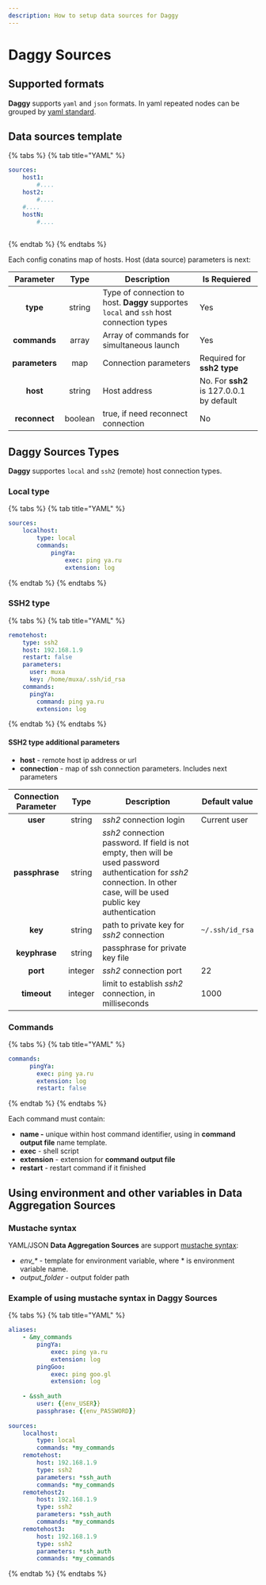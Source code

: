 ```yaml
---
description: How to setup data sources for Daggy
---
```


# Daggy Sources

## Supported formats

**Daggy** supports `yaml` and `json` formats. In yaml repeated nodes can be grouped by [yaml standard](https://yaml.org/spec/1.2/spec.html#id2785586).

## Data sources template

{% tabs %}
{% tab title="YAML" %}
```yaml
sources:
    host1:
        #....
    host2:
        #....
    #....
    hostN:
        #....
    
```
{% endtab %}
{% endtabs %}

Each config conatins map of hosts. Host (data source) parameters is next:

|    Parameter   |   Type  | Description                                                                             | Is Requiered                             |
| :------------: | :-----: | --------------------------------------------------------------------------------------- | ---------------------------------------- |
|    **type**    |  string | Type of connection to host. **Daggy** supportes `local` and `ssh` host connection types | Yes                                      |
|  **commands**  |  array  | Array of commands for simultaneous launch                                               | Yes                                      |
| **parameters** |   map   | Connection parameters                                                                   | Required for **ssh2** **type**           |
|    **host**    |  string | Host address                                                                            | No. For **ssh2** is 127.0.0.1 by default |
|  **reconnect** | boolean | true, if need reconnect connection                                                      | No                                       |

## Daggy Sources Types

**Daggy** supportes `local` and `ssh2` (remote) host connection types.

### Local type

{% tabs %}
{% tab title="YAML" %}
```yaml
sources:
    localhost:
        type: local
        commands:
            pingYa:
                exec: ping ya.ru
                extension: log
```
{% endtab %}
{% endtabs %}

### SSH2 type

{% tabs %}
{% tab title="YAML" %}
```yaml
remotehost:
    type: ssh2
    host: 192.168.1.9
    restart: false
    parameters:
      user: muxa
      key: /home/muxa/.ssh/id_rsa
    commands:
      pingYa:
        command: ping ya.ru
        extension: log
```
{% endtab %}
{% endtabs %}

#### SSH2 type additional parameters

* **host** - remote host ip address or url
* **connection** - map of ssh connection parameters. Includes next parameters

| Connection Parameter |   Type  | Description                                                                                                                                                               | Default value   |
| :------------------: | :-----: | ------------------------------------------------------------------------------------------------------------------------------------------------------------------------- | --------------- |
|       **user**       |  string | _ssh2_ connection login                                                                                                                                                   | Current user    |
|    **passphrase**    |  string | _ssh2_ connection password. If field is not empty, then will be used password authentication for _ssh2_ connection. In other case, will be used public key authentication |                 |
|        **key**       |  string | path to private key for _ssh2_ connection                                                                                                                                 | `~/.ssh/id_rsa` |
|     **keyphrase**    |  string | passphrase for private key file                                                                                                                                           |                 |
|       **port**       | integer | _ssh2_ connection port                                                                                                                                                    | 22              |
|      **timeout**     | integer | limit to establish _ssh2_ connection, in milliseconds                                                                                                                     | 1000            |

### Commands

{% tabs %}
{% tab title="YAML" %}
```yaml
commands:
      pingYa:
        exec: ping ya.ru
        extension: log
        restart: false
```
{% endtab %}
{% endtabs %}

Each command must contain:

* **name -** unique within host command identifier, using in **command output file** name template.
* **exec** - shell script
* **extension** - extension for **command output file**
* **restart** - restart command if it finished

## Using environment and other variables in **Data Aggregation Sources**

### Mustache syntax

YAML/JSON **Data Aggregation Sources** are support [mustache syntax](https://mustache.github.io):

* _env\_\*_ - template for environment variable, where \* is environment variable name.
* _output\_folder_ - output folder path

### Example of **using** mustache syntax in **Daggy Sources**

{% tabs %}
{% tab title="YAML" %}
```yaml
aliases:  
    - &my_commands
        pingYa:
            exec: ping ya.ru
            extension: log
        pingGoo:
            exec: ping goo.gl
            extension: log
        
    - &ssh_auth
        user: {{env_USER}}
        passphrase: {{env_PASSWORD}}
            
sources:
    localhost:
        type: local
        commands: *my_commands
    remotehost:
        host: 192.168.1.9
        type: ssh2
        parameters: *ssh_auth
        commands: *my_commands
    remotehost2:
        host: 192.168.1.9
        type: ssh2
        parameters: *ssh_auth
        commands: *my_commands
    remotehost3:
        host: 192.168.1.9
        type: ssh2
        parameters: *ssh_auth
        commands: *my_commands
```
{% endtab %}
{% endtabs %}
